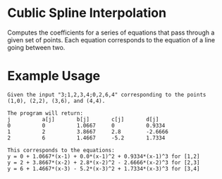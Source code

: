 # Cublic Spline Interpolation

Computes the coefficients for a series of equations that pass through a given set of points.
Each equation corresponds to the equation of a line going between two.

# Example Usage

    Given the input "3;1,2,3,4;0,2,6,4" corresponding to the points 
    (1,0), (2,2), (3,6), and (4,4).
    
    The program will return:
    j          a[j]       b[j]       c[j]       d[j]
    0          0          1.0667     0          0.9334
    1          2          3.8667     2.8        -2.6666
    2          6          1.4667     -5.2       1.7334
    
    This corresponds to the equations:
    y = 0 + 1.0667*(x-1) + 0.0*(x-1)^2 + 0.9334*(x-1)^3 for [1,2]
    y = 2 + 3.8667*(x-2) + 2.8*(x-2)^2 - 2.6666*(x-2)^3 for [2,3]
    y = 6 + 1.4667*(x-3) - 5.2*(x-3)^2 + 1.7334*(x-3)^3 for [3,4]
